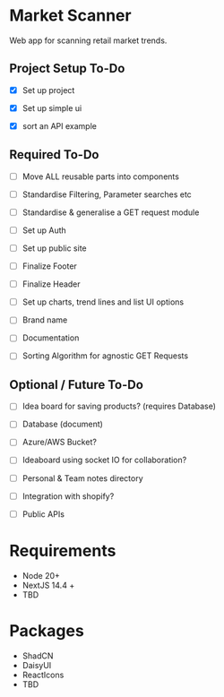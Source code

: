 # Market Scanner

Web app for scanning retail market trends.

## Project Setup To-Do


- [X] Set up project

- [x] Set up simple ui

- [x] sort an API example


## Required To-Do


- [ ] Move ALL reusable parts into components

- [ ] Standardise Filtering, Parameter searches etc

- [ ] Standardise & generalise a GET request module

- [ ] Set up Auth

- [ ] Set up public site

- [ ] Finalize Footer

- [ ] Finalize Header

- [ ] Set up charts, trend lines and list UI options

- [ ] Brand name

- [ ] Documentation 

- [ ] Sorting Algorithm for agnostic GET Requests

## Optional / Future To-Do


- [ ] Idea board for saving products? (requires Database)

- [ ] Database (document)

- [ ] Azure/AWS Bucket?

- [ ] Ideaboard using socket IO for collaboration?

- [ ] Personal & Team notes directory

- [ ] Integration with shopify?

- [ ] Public APIs 

# Requirements

- Node 20+
- NextJS 14.4 +
- TBD

# Packages

- ShadCN
- DaisyUI
- ReactIcons
- TBD